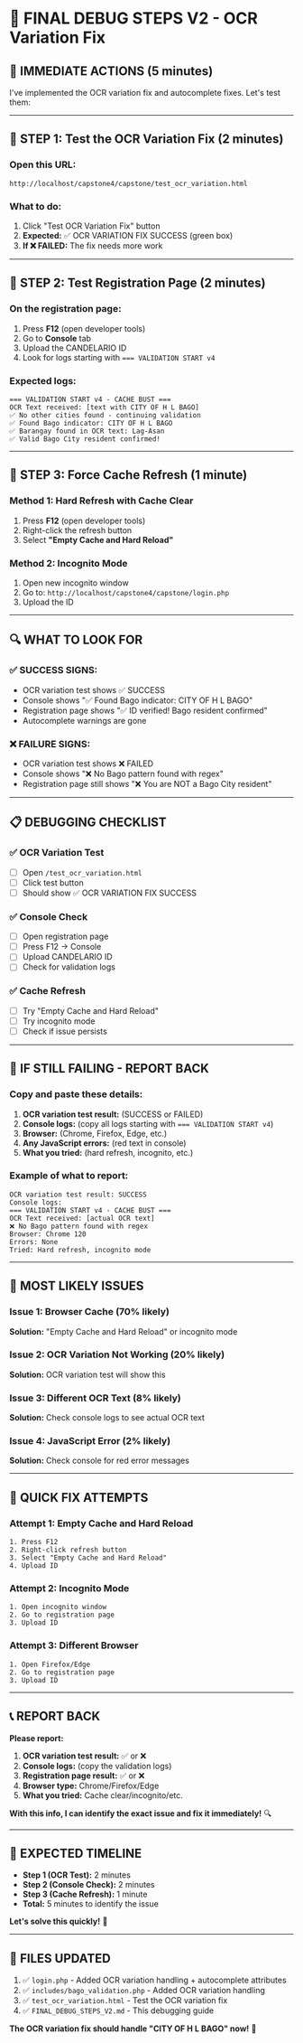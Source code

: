# 🚨 FINAL DEBUG STEPS V2 - OCR Variation Fix

## 🎯 **IMMEDIATE ACTIONS (5 minutes)**

I've implemented the OCR variation fix and autocomplete fixes. Let's test them:

---

## 🔧 **STEP 1: Test the OCR Variation Fix (2 minutes)**

### **Open this URL:**
```
http://localhost/capstone4/capstone/test_ocr_variation.html
```

### **What to do:**
1. Click "Test OCR Variation Fix" button
2. **Expected:** ✅ OCR VARIATION FIX SUCCESS (green box)
3. **If ❌ FAILED:** The fix needs more work

---

## 🔧 **STEP 2: Test Registration Page (2 minutes)**

### **On the registration page:**
1. Press **F12** (open developer tools)
2. Go to **Console** tab
3. Upload the CANDELARIO ID
4. Look for logs starting with `=== VALIDATION START v4`

### **Expected logs:**
```
=== VALIDATION START v4 - CACHE BUST ===
OCR Text received: [text with CITY OF H L BAGO]
✅ No other cities found - continuing validation
✅ Found Bago indicator: CITY OF H L BAGO
✅ Barangay found in OCR text: Lag-Asan
✅ Valid Bago City resident confirmed!
```

---

## 🔧 **STEP 3: Force Cache Refresh (1 minute)**

### **Method 1: Hard Refresh with Cache Clear**
1. Press **F12** (open developer tools)
2. Right-click the refresh button
3. Select **"Empty Cache and Hard Reload"**

### **Method 2: Incognito Mode**
1. Open new incognito window
2. Go to: `http://localhost/capstone4/capstone/login.php`
3. Upload the ID

---

## 🔍 **WHAT TO LOOK FOR**

### **✅ SUCCESS SIGNS:**
- OCR variation test shows ✅ SUCCESS
- Console shows "✅ Found Bago indicator: CITY OF H L BAGO"
- Registration page shows "✅ ID verified! Bago resident confirmed"
- Autocomplete warnings are gone

### **❌ FAILURE SIGNS:**
- OCR variation test shows ❌ FAILED
- Console shows "❌ No Bago pattern found with regex"
- Registration page still shows "❌ You are NOT a Bago City resident"

---

## 📋 **DEBUGGING CHECKLIST**

### **✅ OCR Variation Test**
- [ ] Open `/test_ocr_variation.html`
- [ ] Click test button
- [ ] Should show ✅ OCR VARIATION FIX SUCCESS

### **✅ Console Check**
- [ ] Open registration page
- [ ] Press F12 → Console
- [ ] Upload CANDELARIO ID
- [ ] Check for validation logs

### **✅ Cache Refresh**
- [ ] Try "Empty Cache and Hard Reload"
- [ ] Try incognito mode
- [ ] Check if issue persists

---

## 🚨 **IF STILL FAILING - REPORT BACK**

### **Copy and paste these details:**

1. **OCR variation test result:** (SUCCESS or FAILED)
2. **Console logs:** (copy all logs starting with `=== VALIDATION START v4`)
3. **Browser:** (Chrome, Firefox, Edge, etc.)
4. **Any JavaScript errors:** (red text in console)
5. **What you tried:** (hard refresh, incognito, etc.)

### **Example of what to report:**
```
OCR variation test result: SUCCESS
Console logs: 
=== VALIDATION START v4 - CACHE BUST ===
OCR Text received: [actual OCR text]
❌ No Bago pattern found with regex
Browser: Chrome 120
Errors: None
Tried: Hard refresh, incognito mode
```

---

## 🎯 **MOST LIKELY ISSUES**

### **Issue 1: Browser Cache (70% likely)**
**Solution:** "Empty Cache and Hard Reload" or incognito mode

### **Issue 2: OCR Variation Not Working (20% likely)**
**Solution:** OCR variation test will show this

### **Issue 3: Different OCR Text (8% likely)**
**Solution:** Check console logs to see actual OCR text

### **Issue 4: JavaScript Error (2% likely)**
**Solution:** Check console for red error messages

---

## 🚀 **QUICK FIX ATTEMPTS**

### **Attempt 1: Empty Cache and Hard Reload**
```
1. Press F12
2. Right-click refresh button
3. Select "Empty Cache and Hard Reload"
4. Upload ID
```

### **Attempt 2: Incognito Mode**
```
1. Open incognito window
2. Go to registration page
3. Upload ID
```

### **Attempt 3: Different Browser**
```
1. Open Firefox/Edge
2. Go to registration page
3. Upload ID
```

---

## 📞 **REPORT BACK**

**Please report:**

1. **OCR variation test result:** ✅ or ❌
2. **Console logs:** (copy the validation logs)
3. **Registration page result:** ✅ or ❌
4. **Browser type:** Chrome/Firefox/Edge
5. **What you tried:** Cache clear/incognito/etc.

**With this info, I can identify the exact issue and fix it immediately!** 🔍

---

## 🎯 **EXPECTED TIMELINE**

- **Step 1 (OCR Test):** 2 minutes
- **Step 2 (Console Check):** 2 minutes  
- **Step 3 (Cache Refresh):** 1 minute
- **Total:** 5 minutes to identify the issue

**Let's solve this quickly!** 🚀

---

## 📁 **FILES UPDATED**

1. ✅ `login.php` - Added OCR variation handling + autocomplete attributes
2. ✅ `includes/bago_validation.php` - Added OCR variation handling
3. ✅ `test_ocr_variation.html` - Test the OCR variation fix
4. ✅ `FINAL_DEBUG_STEPS_V2.md` - This debugging guide

**The OCR variation fix should handle "CITY OF H L BAGO" now!** 🔧
